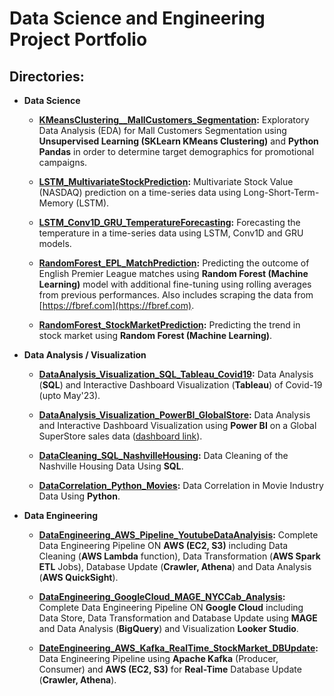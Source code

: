 # Data Science and Engineering Project Portfolio

## Directories:

- **Data Science**
  - **[KMeansClustering__MallCustomers_Segmentation](KMeansClustering__MallCustomers_Segmentation):** Exploratory Data Analysis (EDA) for Mall Customers Segmentation using **Unsupervised Learning (SKLearn KMeans Clustering)** and **Python Pandas** in order to determine target demographics for promotional campaigns. 

  - **[LSTM_MultivariateStockPrediction](LSTM_MultivariateStockPrediction):** Multivariate Stock Value (NASDAQ) prediction on a time-series data using Long-Short-Term-Memory (LSTM).

  - **[LSTM_Conv1D_GRU_TemperatureForecasting](LSTM_Conv1D_GRU_TemperatureForecasting):** Forecasting the temperature in a time-series data using LSTM, Conv1D and GRU models.

  - **[RandomForest_EPL_MatchPrediction](RandomForest_MachineLearning_EPL_MatchPrediction):** Predicting the outcome of English Premier League matches using **Random Forest (Machine Learning)** model with additional fine-tuning using rolling averages from previous performances. Also includes scraping the data from [https://fbref.com](https://fbref.com).

  - **[RandomForest_StockMarketPrediction](MachineLearning_StockMarketPrediction):** Predicting the trend in stock market using **Random Forest (Machine Learning)**.

- **Data Analysis / Visualization**
  - **[DataAnalysis_Visualization_SQL_Tableau_Covid19](DataAnalysis_Visualization_SQL_Tableau_Covid19):** Data Analysis (**SQL**) and Interactive Dashboard Visualization (**Tableau**) of Covid-19 (upto May'23).

  - **[DataAnalysis_Visualization_PowerBI_GlobalStore](DataAnalysis_Visualization_PowerBI_GlobalStore):** Data Analysis and Interactive Dashboard Visualization using **Power BI** on a Global SuperStore sales data ([dashboard link](https://app.powerbi.com/links/jPRqYBTnxi?ctid=a36450eb-db06-42a7-8d1b-026719f701e3&pbi_source=linkShare)).

  - **[DataCleaning_SQL_NashvilleHousing](DataCleaning_SQL_NashvilleHousing):** Data Cleaning of the Nashville Housing Data Using **SQL**.

  - **[DataCorrelation_Python_Movies](DataCorrelation_Python_Movies):** Data Correlation in Movie Industry Data Using **Python**.

- **Data Engineering**

  - **[DataEngineering_AWS_Pipeline_YoutubeDataAnalyisis](DataEngineering_AWS_Pipeline_YoutubeDataAnalyisis):** Complete Data Engineering Pipeline ON **AWS (EC2, S3)** including Data Cleaning (**AWS Lambda** function), Data Transformation (**AWS Spark ETL** Jobs), Database Update (**Crawler, Athena**) and Data Analysis (**AWS QuickSight**).

  - **[DataEngineering_GoogleCloud_MAGE_NYCCab_Analysis](DataEngineering_GoogleCloud_MAGE_NYCCab_Analysis):** Complete Data Engineering Pipeline ON **Google Cloud** including Data Store, Data Transformation and Database Update using **MAGE** and Data Analysis (**BigQuery**) and Visualization **Looker Studio**.
  
  - **[DateEngineering_AWS_Kafka_RealTime_StockMarket_DBUpdate](DateEngineering_AWS_Kafka_RealTime_StockMarket_DBUpdate):** Data Engineering Pipeline using **Apache Kafka** (Producer, Consumer) and **AWS (EC2, S3)** for **Real-Time** Database Update (**Crawler, Athena**).



